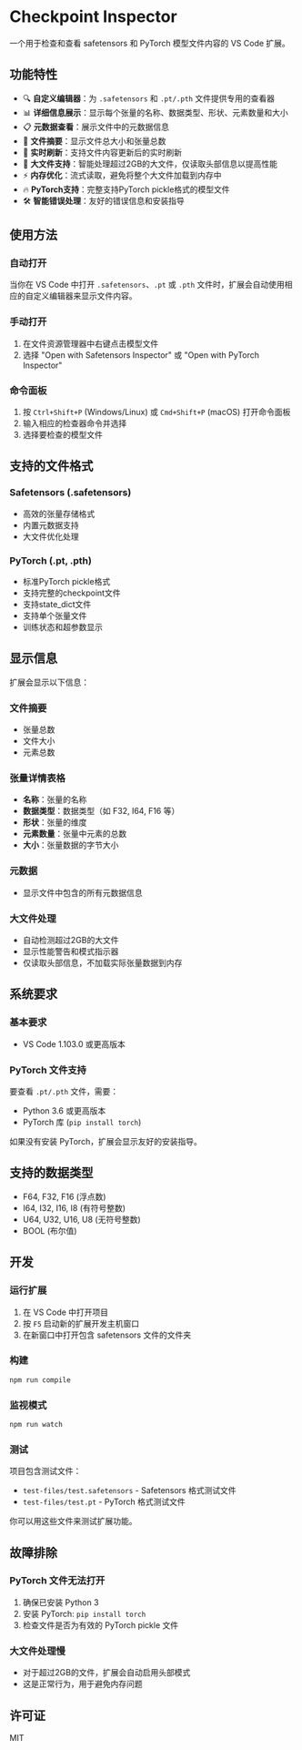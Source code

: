 # Checkpoint Inspector

一个用于检查和查看 safetensors 和 PyTorch 模型文件内容的 VS Code 扩展。

## 功能特性

- 🔍 **自定义编辑器**：为 `.safetensors` 和 `.pt/.pth` 文件提供专用的查看器
- 📊 **详细信息展示**：显示每个张量的名称、数据类型、形状、元素数量和大小
- 📋 **元数据查看**：展示文件中的元数据信息
- 📏 **文件摘要**：显示文件总大小和张量总数
- 🔄 **实时刷新**：支持文件内容更新后的实时刷新
- 🚀 **大文件支持**：智能处理超过2GB的大文件，仅读取头部信息以提高性能
- ⚡ **内存优化**：流式读取，避免将整个大文件加载到内存中
- 🔥 **PyTorch支持**：完整支持PyTorch pickle格式的模型文件
- 🛠️ **智能错误处理**：友好的错误信息和安装指导

## 使用方法

### 自动打开
当你在 VS Code 中打开 `.safetensors`、`.pt` 或 `.pth` 文件时，扩展会自动使用相应的自定义编辑器来显示文件内容。

### 手动打开
1. 在文件资源管理器中右键点击模型文件
2. 选择 "Open with Safetensors Inspector" 或 "Open with PyTorch Inspector"

### 命令面板
1. 按 `Ctrl+Shift+P` (Windows/Linux) 或 `Cmd+Shift+P` (macOS) 打开命令面板
2. 输入相应的检查器命令并选择
3. 选择要检查的模型文件

## 支持的文件格式

### Safetensors (.safetensors)
- 高效的张量存储格式
- 内置元数据支持
- 大文件优化处理

### PyTorch (.pt, .pth)
- 标准PyTorch pickle格式
- 支持完整的checkpoint文件
- 支持state_dict文件
- 支持单个张量文件
- 训练状态和超参数显示

## 显示信息

扩展会显示以下信息：

### 文件摘要
- 张量总数
- 文件大小
- 元素总数

### 张量详情表格
- **名称**：张量的名称
- **数据类型**：数据类型（如 F32, I64, F16 等）
- **形状**：张量的维度
- **元素数量**：张量中元素的总数
- **大小**：张量数据的字节大小

### 元数据
- 显示文件中包含的所有元数据信息

### 大文件处理
- 自动检测超过2GB的大文件
- 显示性能警告和模式指示器
- 仅读取头部信息，不加载实际张量数据到内存

## 系统要求

### 基本要求
- VS Code 1.103.0 或更高版本

### PyTorch 文件支持
要查看 `.pt/.pth` 文件，需要：
- Python 3.6 或更高版本
- PyTorch 库 (`pip install torch`)

如果没有安装 PyTorch，扩展会显示友好的安装指导。

## 支持的数据类型

- F64, F32, F16 (浮点数)
- I64, I32, I16, I8 (有符号整数)
- U64, U32, U16, U8 (无符号整数)
- BOOL (布尔值)

## 开发

### 运行扩展
1. 在 VS Code 中打开项目
2. 按 `F5` 启动新的扩展开发主机窗口
3. 在新窗口中打开包含 safetensors 文件的文件夹

### 构建
```bash
npm run compile
```

### 监视模式
```bash
npm run watch
```

### 测试
项目包含测试文件：
- `test-files/test.safetensors` - Safetensors 格式测试文件
- `test-files/test.pt` - PyTorch 格式测试文件

你可以用这些文件来测试扩展功能。

## 故障排除

### PyTorch 文件无法打开
1. 确保已安装 Python 3
2. 安装 PyTorch: `pip install torch`
3. 检查文件是否为有效的 PyTorch pickle 文件

### 大文件处理慢
- 对于超过2GB的文件，扩展会自动启用头部模式
- 这是正常行为，用于避免内存问题

## 许可证

MIT